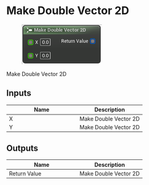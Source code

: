 # Make Double Vector 2D

<div align="left" data-full-width="false">

<figure><img src="make_double_vector_2d.png" alt=""><figcaption></figcaption></figure>

</div>

Make Double Vector 2D

## Inputs

<table>
<thead><tr><th width="170">Name</th><th>Description</th></tr></thead>
<tbody>
<tr><td>X</td><td>Make Double Vector 2D</td></tr>
<tr><td>Y</td><td>Make Double Vector 2D</td></tr>
</tbody>
</table>

## Outputs

<table>
<thead><tr><th width="170">Name</th><th>Description</th></tr></thead>
<tbody>
<tr><td>Return Value</td><td>Make Double Vector 2D</td></tr>
</tbody>
</table>